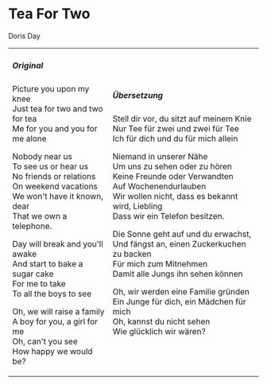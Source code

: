 # Tea For Two

Doris Day

<table>
<tr>
<td>

<h5> Original </h5>

<p> 
Picture you upon my knee<br>
Just tea for two and two for tea<br>
Me for you and you for me alone
</p>

<p>
Nobody near us<br>
To see us or hear us<br>
No friends or relations<br>
On weekend vacations<br>
We won't have it known, dear<br>
That we own a telephone.
</p>

<p>
Day will break and you'll awake<br>
And start to bake a sugar cake<br>
For me to take<br>
To all the boys to see
</p>

<p>
Oh, we will raise a family<br>
A boy for you, a girl for me<br>
Oh, can't you see<br>
How happy we would be?
</p>

</td>
<td>

<h5> Übersetzung </h5>

<p> 
Stell dir vor, du sitzt auf meinem Knie<br>
Nur Tee für zwei und zwei für Tee<br>
Ich für dich und du für mich allein
</p>

<p>
Niemand in unserer Nähe<br>
Um uns zu sehen oder zu hören<br>
Keine Freunde oder Verwandten<br>
Auf Wochenendurlauben<br>
Wir wollen nicht, dass es bekannt wird, Liebling<br>
Dass wir ein Telefon besitzen.
</p>

<p>
Die Sonne geht auf und du erwachst,<br>
Und fängst an, einen Zuckerkuchen zu backen<br>
Für mich zum Mitnehmen<br>
Damit alle Jungs ihn sehen können
</p>

<p>
Oh, wir werden eine Familie gründen<br>
Ein Junge für dich, ein Mädchen für mich<br>
Oh, kannst du nicht sehen<br>
Wie glücklich wir wären?
</p>

</td>
</table>
